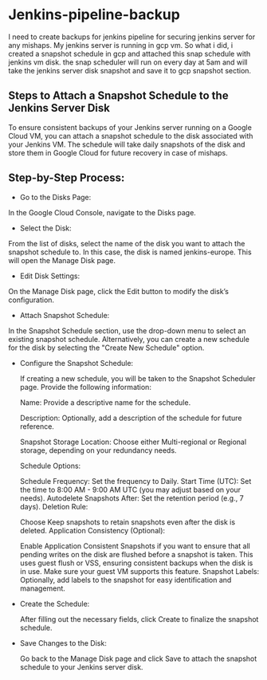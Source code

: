 # Jenkins-pipeline-backup

I need to create backups for jenkins pipeline for securing jenkins server for any mishaps. My jenkins server is running in gcp vm. So what i did, i created a snapshot schedule in gcp and attached this snap schedule with jenkins vm disk.
the snap scheduler will run on every day at 5am and will take the jenkins server disk snapshot and save it to gcp snapshot section. 

## Steps to Attach a Snapshot Schedule to the Jenkins Server Disk

To ensure consistent backups of your Jenkins server running on a Google Cloud VM, you can attach a snapshot schedule to the disk associated with your Jenkins VM. The schedule will take daily snapshots of the disk and store them in Google Cloud for future recovery in case of mishaps.

Step-by-Step Process:
---------------------

-  Go to the Disks Page:


  In the Google Cloud Console, navigate to the Disks page.

-  Select the Disk:

  From the list of disks, select the name of the disk you want to attach the snapshot schedule to. In this case, the disk is named jenkins-europe. This will open the Manage Disk page.

-  Edit Disk Settings:

  On the Manage Disk page, click the Edit button to modify the disk’s configuration.

-  Attach Snapshot Schedule:

  In the Snapshot Schedule section, use the drop-down menu to select an existing snapshot schedule.
  Alternatively, you can create a new schedule for the disk by selecting the "Create New Schedule" option.

-  Configure the Snapshot Schedule:

      If creating a new schedule, you will be taken to the Snapshot Scheduler page. Provide the following information:
      
      Name: Provide a descriptive name for the schedule.
      
      Description: Optionally, add a description of the schedule for future reference.
      
      Snapshot Storage Location: Choose either Multi-regional or Regional storage, depending on your redundancy needs.
      
      Schedule Options:
      
      Schedule Frequency: Set the frequency to Daily.
      Start Time (UTC): Set the time to 8:00 AM - 9:00 AM UTC (you may adjust based on your needs).
      Autodelete Snapshots After: Set the retention period (e.g., 7 days).
      Deletion Rule:
      
      Choose Keep snapshots to retain snapshots even after the disk is deleted.
      Application Consistency (Optional):
      
      Enable Application Consistent Snapshots if you want to ensure that all pending writes on the disk are flushed before a snapshot is taken. This uses guest flush or VSS, ensuring consistent backups when the disk is in use.
      Make sure your guest VM supports this feature.
      Snapshot Labels: Optionally, add labels to the snapshot for easy identification and management.

-  Create the Schedule:

    After filling out the necessary fields, click Create to finalize the snapshot schedule.

-  Save Changes to the Disk:

    Go back to the Manage Disk page and click Save to attach the snapshot schedule to your Jenkins server disk.
